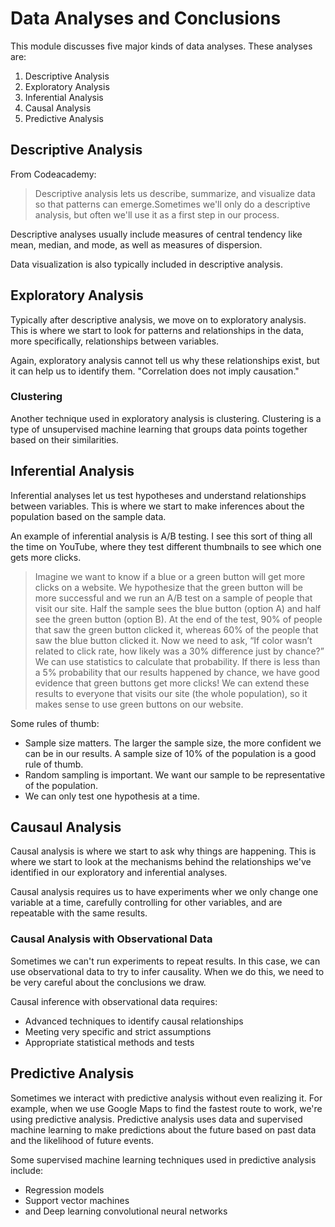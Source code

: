 # Data Analyses and Conclusions

This module discusses five major kinds of data analyses. These analyses are:
1. Descriptive Analysis
2. Exploratory Analysis
3. Inferential Analysis
4. Causal Analysis
5. Predictive Analysis

## Descriptive Analysis

From Codeacademy:
> Descriptive analysis lets us describe, summarize, and visualize data so that patterns can emerge.Sometimes we'll only do a descriptive analysis, but often we'll use it as a first step in our process.

Descriptive analyses usually include measures of central tendency like mean, median, and mode, as well as measures of dispersion.

Data visualization is also typically included in descriptive analysis.

## Exploratory Analysis

Typically after descriptive analysis, we move on to exploratory analysis. This is where we start to look for patterns and relationships in the data, more specifically, relationships between variables.

Again, exploratory analysis cannot tell us why these relationships exist, but it can help us to identify them. "Correlation does not imply causation."

### Clustering

Another technique used in exploratory analysis is clustering. Clustering is a type of unsupervised machine learning that groups data points together based on their similarities.

## Inferential Analysis

Inferential analyses let us test hypotheses and understand relationships between variables. This is where we start to make inferences about the population based on the sample data.

An example of inferential analysis is A/B testing. I see this sort of thing all the time on YouTube, where they test different thumbnails to see which one gets more clicks.

> Imagine we want to know if a blue or a green button will get more clicks on a website. We hypothesize that the green button will be more successful and we run an A/B test on a sample of people that visit our site. Half the sample sees the blue button (option A) and half see the green button (option B). At the end of the test, 90% of people that saw the green button clicked it, whereas 60% of the people that saw the blue button clicked it. Now we need to ask, “If color wasn’t related to click rate, how likely was a 30% difference just by chance?” We can use statistics to calculate that probability. If there is less than a 5% probability that our results happened by chance, we have good evidence that green buttons get more clicks! We can extend these results to everyone that visits our site (the whole population), so it makes sense to use green buttons on our website.

Some rules of thumb:

- Sample size matters. The larger the sample size, the more confident we can be in our results. A sample size of 10% of the population is a good rule of thumb.
- Random sampling is important. We want our sample to be representative of the population.
- We can only test one hypothesis at a time.

## Causaul Analysis

Causal analysis is where we start to ask why things are happening. This is where we start to look at the mechanisms behind the relationships we've identified in our exploratory and inferential analyses.

Causal analysis requires us to have experiments wher we only change one variable at a time, carefully controlling for other variables, and are repeatable with the same results.

### Causal Analysis with Observational Data

Sometimes we can't run experiments to repeat results. In this case, we can use observational data to try to infer causality. When we do this, we need to be very careful about the conclusions we draw.

Causal inference with observational data requires:
- Advanced techniques to identify causal relationships
- Meeting very specific and strict assumptions
- Appropriate statistical methods and tests

## Predictive Analysis

Sometimes we interact with predictive analysis without even realizing it. For example, when we use Google Maps to find the fastest route to work, we're using predictive analysis. Predictive analysis uses data and supervised machine learning to make predictions about the future based on past data and the likelihood of future events.

Some supervised machine learning techniques used in predictive analysis include:
- Regression models
- Support vector machines
- and Deep learning convolutional neural networks
